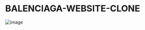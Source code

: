 # BALENCIAGA-WEBSITE-CLONE

![image](https://github.com/AlisherBakhriev/BALENCIAGA-WEBSITE-CLONE/assets/100483679/a42d0bc6-6b90-42f8-a54b-1359a63f468e)

